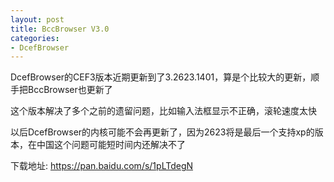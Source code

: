 ```yaml
---
layout: post
title: BccBrowser V3.0
categories:
- DcefBrowser
---
```


DcefBrowser的CEF3版本近期更新到了3.2623.1401，算是个比较大的更新，顺手把BccBrowser也更新了

这个版本解决了多个之前的遗留问题，比如输入法框显示不正确，滚轮速度太快

以后DcefBrowser的内核可能不会再更新了，因为2623将是最后一个支持xp的版本，在中国这个问题可能短时间内还解决不了

下载地址: <a href="https://pan.baidu.com/s/1pLTdegN" target="_blank">https://pan.baidu.com/s/1pLTdegN</a>








